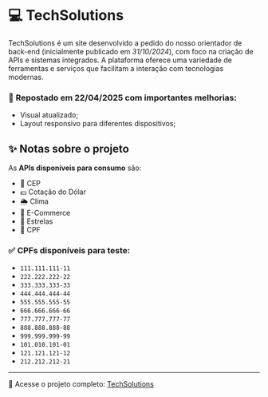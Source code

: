 # 💻 TechSolutions

TechSolutions é um site desenvolvido a pedido do nosso orientador de back-end (inicialmente publicado em *31/10/2024*), com foco na criação de APIs e sistemas integrados. 
A plataforma oferece uma variedade de ferramentas e serviços que facilitam a interação com tecnologias modernas.

### 🔄 **Repostado em 22/04/2025** com importantes melhorias:
- Visual atualizado;
- Layout responsivo para diferentes dispositivos;

## ✨ Notas sobre o projeto

As **APIs disponíveis para consumo** são:

- 📍 CEP
- 💵 Cotação do Dólar
- 🌦️ Clima
- 🛒 E-Commerce
- 🌌 Estrelas
- 🧾 CPF

### ✅ CPFs disponíveis para teste:
- `111.111.111-11`  
- `222.222.222-22`  
- `333.333.333-33`  
- `444.444.444-44`  
- `555.555.555-55`  
- `666.666.666-66`  
- `777.777.777-77`  
- `888.888.888-88`  
- `999.999.999-99`  
- `101.010.101-01`  
- `121.121.121-12`  
- `212.212.212-21`

---

🔗 Acesse o projeto completo: [TechSolutions](https://escandioneider.github.io/TechSolutions/index.html)
